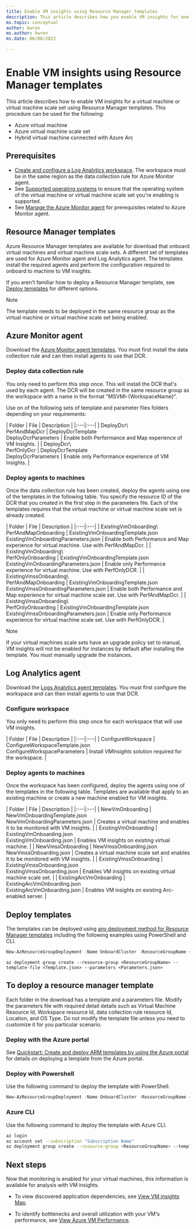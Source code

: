 ```yaml
---
title: Enable VM insights using Resource Manager templates
description: This article describes how you enable VM insights for one or more Azure virtual machines or virtual machine scale sets by using Azure PowerShell or Azure Resource Manager templates.
ms.topic: conceptual
author: bwren
ms.author: bwren
ms.date: 06/08/2022

---
```


# Enable VM insights using Resource Manager templates
This article describes how to enable VM insights for a virtual machine or virtual machine scale set using Resource Manager templates. This procedure can be used for the following:

- Azure virtual machine
- Azure virtual machine scale set
- Hybrid virtual machine connected with Azure Arc

## Prerequisites

- [Create and configure a Log Analytics workspace](./vminsights-configure-workspace.md).  The workspace must be in the same region as the data collection rule for Azure Monitor agent.
- See [Supported operating systems](./vminsights-enable-overview.md#supported-operating-systems) to ensure that the operating system of the virtual machine or virtual machine scale set you're enabling is supported. 
- See [Manage the Azure Monitor agent](../agents/azure-monitor-agent-manage.md#prerequisites) for prerequisites related to Azure Monitor agent.

## Resource Manager templates
Azure Resource Manager templates are available for download that onboard virtual machines and virtual machine scale sets. A different set of templates are used for Azure Monitor agent and Log Analytics agent. The templates install the required agents and perform the configuration required to onboard to machine to VM insights.



If you aren't familiar how to deploy a Resource Manager template, see [Deploy templates](#deploy-templates) for different options.

>[!NOTE]
>The template needs to be deployed in the same resource group as the virtual machine or virtual machine scale set being enabled.

## Azure Monitor agent
Download the [Azure Monitor agent templates](https://aka.ms/vminsights/downloadAMADaVmiArmTemplates). You must first install the data collection rule and can then install agents to use that DCR. 

###  Deploy data collection rule
You only need to perform this step once. This will install the DCR that's used by each agent. The DCR will be created in the same resource group as the workspace with a name in the format "MSVMI-{WorkspaceName}".

Use on of the following sets of template and parameter files folders depending on your requirements:

| Folder | File | Description |
|:---|:---|
| DeployDcr\\<br>PerfAndMapDcr | DeployDcrTemplate<br>DeployDcrParameters | Enable both Performance and Map experience of VM Insights. |
| DeployDcr\\<br>PerfOnlyDcr | DeployDcrTemplate<br>DeployDcrParameters | Enable only Performance experience of VM Insights. |


### Deploy agents to machines
Once the data collection rule has been created, deploy the agents using one of the templates in the following table. You specify the resource ID of the DCR that you created in the first step in the parameters file. Each of the templates requires that the virtual machine or virtual machine scale set is already created.

| Folder | File | Description |
|:---|:---|
| ExistingVmOnboarding\\<br>PerfAndMapOnboarding | ExistingVmOnboardingTemplate.json<br>ExistingVmOnboardingParameters.json  | Enable both Performance and Map experience for virtual machine. Use with PerfAndMapDcr. |
| ExistingVmOnboarding\\<br>PerfOnlyOnboarding | ExistingVmOnboardingTemplate.json<br>ExistingVmOnboardingParameters.json  | Enable only Performance experience for virtual machine. Use with PerfOnlyDCR. |
| ExistingVmssOnboarding\\<br>PerfAndMapOnboarding | ExistingVmOnboardingTemplate.json<br>ExistingVmssOnboardingParameters.json  | Enable both Performance and Map experience for virtual machine scale set. Use with PerfAndMapDcr. |
| ExistingVmssOnboarding\\<br>PerfOnlyOnboarding | ExistingVmOnboardingTemplate.json<br>ExistingVmssOnboardingParameters.json  | Enable only Performance experience for virtual machine scale set. Use with PerfOnlyDCR. |

> [!NOTE]
> If your virtual machines scale sets have an upgrade policy set to manual, VM insights will not be enabled for instances by default after installing the template. You must manually upgrade the instances.

## Log Analytics agent
Download the [Logs Analytics agent templates](https://aka.ms/VmInsightsARMTemplates). You must first configure the workspace and can then install agents to use that DCR.

### Configure workspace
You only need to perform this step once for each workspace that will use VM insights.


| Folder | File | Description |
|:---|:---|
| ConfigureWorkspace | ConfigureWorkspaceTemplate.json<br>ConfigureWorkspaceParameters | Install *VMInsights* solution required for the workspace. |

### Deploy agents to machines
Once the workspace has been configured, deploy the agents using one of the templates in the following table. Templates are available that apply to an existing machine or create a new machine enabled for VM insights.


| Folder | File | Description |
|:---|:---|
| NewVmOnboarding | NewVmOnboardingTemplate.json<br>NewVmOnboardingParameters.json | Creates a virtual machine and enables it to be monitored with VM insights. |
| ExistingVmOnboarding | ExistingVmOnboarding.json<br>ExistingVmOnboarding.json | Enables VM insights on existing virtual machine. |
| NewVmssOnboarding | NewVmssOnboarding.json<br>NewVmssOnboarding.json | Creates a virtual machine scale set and enables it to be monitored with VM insights. |
| ExistingVmssOnboarding | ExistingVmssOnboarding.json<br>ExistingVmssOnboarding.json | Enables VM insights on existing virtual machine scale set. |
| ExistingArcVmOnboarding | ExistingArcVmOnboarding.json<br>ExistingArcVmOnboarding.json | Enables VM insights on existing Arc-enabled server. |


## Deploy templates
The templates can be deployed using [any deployment method for Resource Manager templates](../../azure-resource-manager/templates/deploy-powershell.md) including the following examples using PowerShell and CLI.

```powershell
New-AzResourceGroupDeployment -Name OnboardCluster -ResourceGroupName <ResourceGroupName> -TemplateFile <Template.json> -TemplateParameterFile <Parameters.json>
```


```azurecli
az deployment group create --resource-group <ResourceGroupName> --template-file <Template.json> --parameters <Parameters.json>
```

## To deploy a resource manager template
Each folder in the download has a template and a parameters file. Modify the parameters file with required detail details such as Virtual Machine Resource Id, Workspace resource Id, data collection rule resource Id, Location, and OS Type. Do not modify the template file unless you need to customize it for you particular scenario.

### Deploy with the Azure portal
See  [Quickstart: Create and deploy ARM templates by using the Azure portal](../../azure-resource-manager/resource-manager-quickstart-create-templates-use-the-portal.md) for details on deploying a template from the Azure portal.

### Deploy with Powershell
Use the following command to deploy the template with PowerShell.

```PowerShell
New-AzResourceGroupDeployment -Name OnboardCluster -ResourceGroupName <ResourceGroupName> -TemplateFile <Template.json> -TemplateParameterFile <Parameters.json>
```

### Azure CLI
Use the following command to deploy the template with Azure CLI.

```sh
az login
az account set --subscription "Subscription Name"
az deployment group create --resource-group <ResourceGroupName> --template-file <Template.json> --parameters <Parameters.json>
```




## Next steps

Now that monitoring is enabled for your virtual machines, this information is available for analysis with VM insights.

- To view discovered application dependencies, see [View VM insights Map](vminsights-maps.md).

- To identify bottlenecks and overall utilization with your VM's performance, see [View Azure VM Performance](vminsights-performance.md).